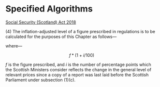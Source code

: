 # Specified Algorithms

[Social Security (Scotland) Act 2018](https://www.legislation.gov.uk/asp/2018/9/section/77/enacted)

(4) The inflation-adjusted level of a figure prescribed in regulations is to be calculated for the purposes of this Chapter as follows—

  where—

$$f * (1 + i/100)$$

   *f* is the figure prescribed, and
   *i* is the number of percentage points which the Scottish Ministers consider reflects the change in the general level of relevant prices since a copy of a report was last laid before the Scottish Parliament under subsection (1)(c).
